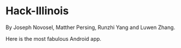 # Hack-Illinois
By Joseph Novosel, Matther Persing, Runzhi Yang and Luwen Zhang.

Here is the most fabulous Android app.
